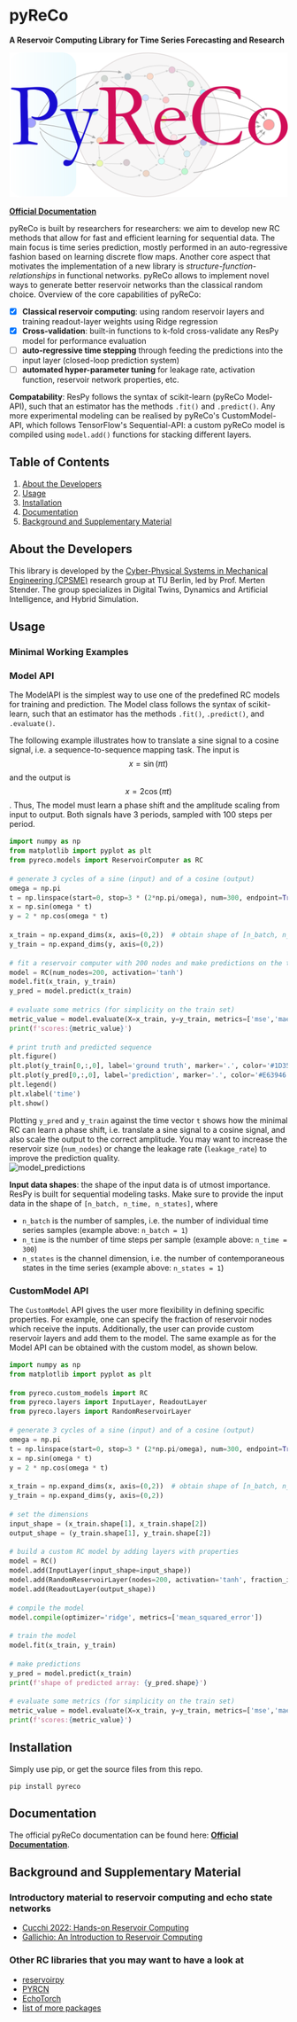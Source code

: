 # **pyReCo**

**A Reservoir Computing Library for Time Series Forecasting and Research**

<p align="center">
<img src="https://github.com/Cyber-Physical-Systems-in-Mech-Eng/pyReCo/blob/dev/PyReCo.png">
</p>

**[Official Documentation](https://cyber-physical-systems-in-mech-eng.github.io/pyReCo/index.html)**

pyReCo is built by researchers for researchers: we aim to develop new RC methods that allow for fast and efficient learning for sequential data. The main focus is time series prediction, mostly performed in an auto-regressive fashion based on learning discrete flow maps. Another core aspect that motivates the implementation of a new library is *structure-function-relationships* in functional networks. pyReCo allows to implement novel ways to generate better reservoir networks than the classical random choice.  Overview of the core capabilities of pyReCo:

- [x] **Classical reservoir computing**: using random reservoir layers and training readout-layer weights using Ridge regression
- [x] **Cross-validation**: built-in functions to k-fold cross-validate any ResPy model for performance evaluation
- [ ] **auto-regressive time stepping** through feeding the predictions into the input layer (closed-loop prediction system)
- [ ] **automated hyper-parameter tuning** for leakage rate, activation function, reservoir network properties, etc. 

**Compatability**: ResPy follows the syntax of scikit-learn (pyReCo Model-API), such that an estimator has the methods `.fit()` and `.predict()`. Any more experimental modeling can be realised by pyReCo's CustomModel-API, which follows TensorFlow's Sequential-API: a custom pyReCo model is compiled using `model.add()` functions for stacking different layers.  

## **Table of Contents**

1. [About the Developers](#about-the-developers)
2. [Usage](#usage)
3. [Installation](#installation)
5. [Documentation](#documentation)
6. [Background and Supplementary Material](#background-and-supplementary-material)

## **About the Developers**

This library is developed by the [Cyber-Physical Systems in Mechanical Engineering (CPSME)](https://www.tu.berlin/cpsme) research group at TU Berlin, led by Prof. Merten Stender. The group specializes in Digital Twins, Dynamics and Artificial Intelligence, and Hybrid Simulation.


## Usage

### Minimal Working Examples

### Model API
The ModelAPI is the simplest way to use one of the predefined RC models for training and prediction. The Model class follows the syntax of scikit-learn, such that an estimator has the methods `.fit()`, `.predict()`, and `.evaluate()`.

The following example illustrates how to translate a sine signal to a cosine signal, i.e. a sequence-to-sequence mapping task. The input is $$x=\sin\left(\pi t\right)$$ and the output is  $$x=2\cos\left(\pi t\right)$$. Thus, The model must learn a phase shift and the amplitude scaling from input to output. Both signals have 3 periods, sampled with 100 steps per period.

```python
import numpy as np
from matplotlib import pyplot as plt
from pyreco.models import ReservoirComputer as RC

# generate 3 cycles of a sine (input) and of a cosine (output)
omega = np.pi
t = np.linspace(start=0, stop=3 * (2*np.pi/omega), num=300, endpoint=True)
x = np.sin(omega * t)
y = 2 * np.cos(omega * t)

x_train = np.expand_dims(x, axis=(0,2))  # obtain shape of [n_batch, n_time, n_states]
y_train = np.expand_dims(y, axis=(0,2))

# fit a reservoir computer with 200 nodes and make predictions on the training set
model = RC(num_nodes=200, activation='tanh')
model.fit(x_train, y_train)
y_pred = model.predict(x_train)

# evaluate some metrics (for simplicity on the train set)
metric_value = model.evaluate(X=x_train, y=y_train, metrics=['mse','mae'])
print(f'scores:{metric_value}')

# print truth and predicted sequence
plt.figure()
plt.plot(y_train[0,:,0], label='ground truth', marker='.', color='#1D3557')
plt.plot(y_pred[0,:,0], label='prediction', marker='.', color='#E63946')
plt.legend()
plt.xlabel('time')
plt.show()

```
Plotting `y_pred` and `y_train` against the time vector `t` shows how the minimal RC can learn a phase shift, i.e. translate a sine signal to a cosine signal, and also scale the output to the correct amplitude. You may want to increase the reservoir size (`num_nodes`) or change the leakage rate (`leakage_rate`) to improve the prediction quality.  
![model_predictions](https://github.com/user-attachments/assets/6db9bb21-fc93-493c-adee-3310bf6a7f4f)


**Input data shapes**: the shape of the input data is of utmost importance. ResPy is built for sequential modeling tasks. Make sure to provide the input data in the shape of `[n_batch, n_time, n_states]`, where
- `n_batch` is the number of samples, i.e. the number of individual time series samples (example above: `n_batch = 1`)
- `n_time` is the number of time steps per sample (example above: `n_time = 300`)
- `n_states` is the channel dimension, i.e. the number of contemporaneous states in the time series (example above: `n_states = 1`)



### CustomModel API

The `CustomModel` API gives the user more flexibility in defining specific properties. For example, one can specify the fraction of reservoir nodes which receive the inputs. Additionally, the user can provide custom reservoir layers and add them to the model. The same example as for the Model API can be obtained with the custom model, as shown below. 

```python
import numpy as np
from matplotlib import pyplot as plt

from pyreco.custom_models import RC
from pyreco.layers import InputLayer, ReadoutLayer
from pyreco.layers import RandomReservoirLayer

# generate 3 cycles of a sine (input) and of a cosine (output)
omega = np.pi
t = np.linspace(start=0, stop=3 * (2*np.pi/omega), num=300, endpoint=True)
x = np.sin(omega * t)
y = 2 * np.cos(omega * t)

x_train = np.expand_dims(x, axis=(0,2))  # obtain shape of [n_batch, n_time, n_states]
y_train = np.expand_dims(y, axis=(0,2))

# set the dimensions
input_shape = (x_train.shape[1], x_train.shape[2])
output_shape = (y_train.shape[1], y_train.shape[2])

# build a custom RC model by adding layers with properties
model = RC()
model.add(InputLayer(input_shape=input_shape))
model.add(RandomReservoirLayer(nodes=200, activation='tanh', fraction_input=0.5))
model.add(ReadoutLayer(output_shape))

# compile the model
model.compile(optimizer='ridge', metrics=['mean_squared_error'])

# train the model
model.fit(x_train, y_train)

# make predictions
y_pred = model.predict(x_train)
print(f'shape of predicted array: {y_pred.shape}')

# evaluate some metrics (for simplicity on the train set)
metric_value = model.evaluate(X=x_train, y=y_train, metrics=['mse','mae'])
print(f'scores:{metric_value}')
```


## Installation
Simply use pip, or get the source files from this repo.

```
pip install pyreco
```


## Documentation

The official pyReCo documentation can be found here: **[Official Documentation](https://cyber-physical-systems-in-mech-eng.github.io/pyReCo/index.html)**.


## Background and Supplementary Material

### Introductory material to reservoir computing and echo state networks
- [Cucchi 2022: Hands-on Reservoir Computing](https://iopscience.iop.org/article/10.1088/2634-4386/ac7db7)
- [Gallichio: An Introduction to Reservoir Computing](http://didawiki.cli.di.unipi.it/lib/exe/fetch.php/magistraleinformatica/aa2/rnn4-esn.pdf)

### Other RC libraries that you may want to have a look at
- [reservoirpy](https://github.com/reservoirpy/reservoirpy)
- [PYRCN](https://github.com/TUD-STKS/PyRCN/)
- [EchoTorch](https://github.com/nschaetti/EchoTorch)
- [list of more packages](https://github.com/topics/reservoir-computing)

